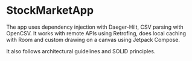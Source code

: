 # StockMarketApp

The app uses dependency injection with Daeger-Hilt, CSV parsing with OpenCSV. It works with remote APIs using Retrofing, does local caching with Room and custom drawing on a canvas using Jetpack Compose. 

It also follows architectural guidelines and SOLID principles.

